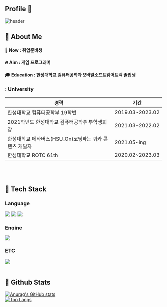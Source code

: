 ## Profile 👋

<div>
  
  <!--Header-->
  ![header](https://capsule-render.vercel.app/api?type=waving&color=gradient&height=300&section=header&text=Welcome%20to%20My%20Git%20%F0%9F%A4%97)
  
</div>

<div>
  <!--Body-->
  
  ## 👀 About Me
  #### :raising_hand: Now : 취업준비생<br/>
  #### :fire: Aim : 게임 프로그래머<br/>
  #### :mortar_board: Education : 한성대학교 컴퓨터공학과 모바일소프트웨어트랙 졸업생
  ### : University

  | 경력                                          | 기간            |
  | --------------------------------------------- | --------------- |
  | 한성대학교 컴퓨터공학부 19학번                | 2019.03~2023.02 |
  | 2021학년도 한성대학교 컴퓨터공학부 부학생회장 | 2021.03~2022.02 |
  | 한성대학교 메타버스(HSU_On)코딩하는 쿼카 콘텐츠 개발자 | 2021.05~ing     |
  | 한성대학교 ROTC 61th                       | 2020.02~2023.03     |
  <br/>
  <br/>

  ## 🧱 Tech Stack
  ### Language
  <!--Python-->
  <img src="https://img.shields.io/badge/Python-3776AB?style=flat-square&logo=Python&logoColor=white"/>
  <!--C++-->
  <img src="https://img.shields.io/badge/c++-00599C?style=for-the-badge&logo=c%2B%2B&logoColor=white">
  <!--C#-->
  <img src="https://img.shields.io/badge/csharp-239120?style=for-the-badge&logo=c sharp&logoColor=white">
  <br/>
  
  ### Engine
  <!--Unity-->
  <img src="https://img.shields.io/badge/Unity-FFFFFF?style=for-the-badge&logo=Unity&logoColor=black">
  <br/>
  
  ### ETC
  <!--MySQL-->
  <img src="https://img.shields.io/badge/MySQL-4479A1?style=flat-square&logo=MySQL&logoColor=white"/>
  <br/>
  <br/>
  
  ## 🤔 Github Stats
  [![Anurag's GitHub stats](https://github-readme-stats.vercel.app/api?username=Jiyu-Kim)](https://github.com/anuraghazra/github-readme-stats)
  <br/>
  [![Top Langs](https://github-readme-stats.vercel.app/api/top-langs/?username=Jiyu-Kim)](https://github.com/anuraghazra/github-readme-stats)
  
</div>

<!--
**Jiyu-Kim/Jiyu-Kim** is a ✨ _special_ ✨ repository because its `README.md` (this file) appears on your GitHub profile.

Here are some ideas to get you started:
- Hi there 👋
- 🔭 I’m currently working on ...
- 🌱 I’m currently learning ...
- 👯 I’m looking to collaborate on ...
- 🤔 I’m looking for help with ...
- 💬 Ask me about ...
- 📫 How to reach me: ...
- 😄 Pronouns: ...
- ⚡ Fun fact: ...
-->
